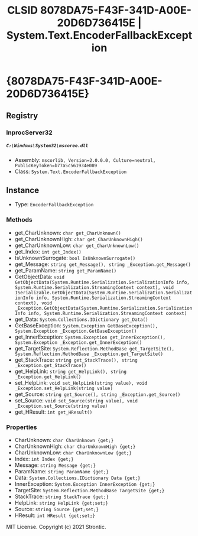 ﻿---
title: "CLSID 8078DA75-F43F-341D-A00E-20D6D736415E | System.Text.EncoderFallbackException"
excerpt: What is COM-Object CLSID 8078DA75-F43F-341D-A00E-20D6D736415E?
---

# {8078DA75-F43F-341D-A00E-20D6D736415E}


## Registry


### InprocServer32

##### `C:\Windows\System32\mscoree.dll`
* Assembly: `mscorlib, Version=2.0.0.0, Culture=neutral, PublicKeyToken=b77a5c561934e089`
* Class: `System.Text.EncoderFallbackException`

## Instance

* Type: `EncoderFallbackException`

### Methods

* get_CharUnknown: `char get_CharUnknown()`
* get_CharUnknownHigh: `char get_CharUnknownHigh()`
* get_CharUnknownLow: `char get_CharUnknownLow()`
* get_Index: `int get_Index()`
* IsUnknownSurrogate: `bool IsUnknownSurrogate()`
* get_Message: `string get_Message(), string _Exception.get_Message()`
* get_ParamName: `string get_ParamName()`
* GetObjectData: `void GetObjectData(System.Runtime.Serialization.SerializationInfo info, System.Runtime.Serialization.StreamingContext context), void ISerializable.GetObjectData(System.Runtime.Serialization.SerializationInfo info, System.Runtime.Serialization.StreamingContext context), void _Exception.GetObjectData(System.Runtime.Serialization.SerializationInfo info, System.Runtime.Serialization.StreamingContext context)`
* get_Data: `System.Collections.IDictionary get_Data()`
* GetBaseException: `System.Exception GetBaseException(), System.Exception _Exception.GetBaseException()`
* get_InnerException: `System.Exception get_InnerException(), System.Exception _Exception.get_InnerException()`
* get_TargetSite: `System.Reflection.MethodBase get_TargetSite(), System.Reflection.MethodBase _Exception.get_TargetSite()`
* get_StackTrace: `string get_StackTrace(), string _Exception.get_StackTrace()`
* get_HelpLink: `string get_HelpLink(), string _Exception.get_HelpLink()`
* set_HelpLink: `void set_HelpLink(string value), void _Exception.set_HelpLink(string value)`
* get_Source: `string get_Source(), string _Exception.get_Source()`
* set_Source: `void set_Source(string value), void _Exception.set_Source(string value)`
* get_HResult: `int get_HResult()`

### Properties

* CharUnknown: `char CharUnknown {get;}`
* CharUnknownHigh: `char CharUnknownHigh {get;}`
* CharUnknownLow: `char CharUnknownLow {get;}`
* Index: `int Index {get;}`
* Message: `string Message {get;}`
* ParamName: `string ParamName {get;}`
* Data: `System.Collections.IDictionary Data {get;}`
* InnerException: `System.Exception InnerException {get;}`
* TargetSite: `System.Reflection.MethodBase TargetSite {get;}`
* StackTrace: `string StackTrace {get;}`
* HelpLink: `string HelpLink {get;set;}`
* Source: `string Source {get;set;}`
* HResult: `int HResult {get;set;}`

MIT License. Copyright (c) 2021 Strontic.


